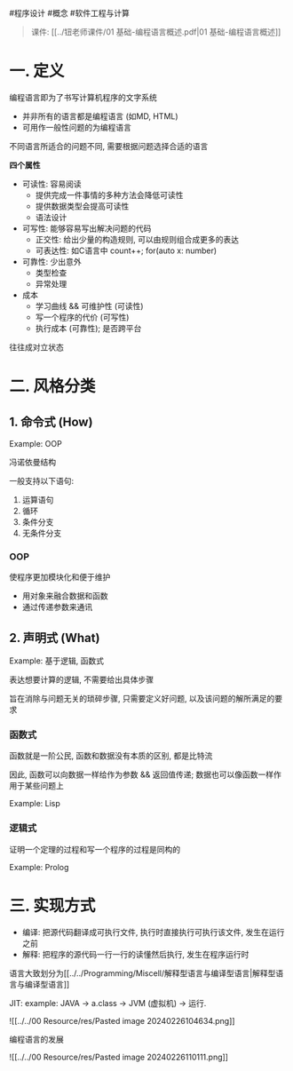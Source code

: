 #程序设计 #概念 #软件工程与计算

> 课件: [[../钮老师课件/01 基础-编程语言概述.pdf|01 基础-编程语言概述]]

# 一. 定义

编程语言即为了书写计算机程序的文字系统

- 并非所有的语言都是编程语言 (如MD, HTML)
- 可用作一般性问题的为编程语言

不同语言所适合的问题不同, 需要根据问题选择合适的语言

**四个属性**

- 可读性: 容易阅读 
	- 提供完成一件事情的多种方法会降低可读性
	- 提供数据类型会提高可读性
	- 语法设计
- 可写性: 能够容易写出解决问题的代码
	- 正交性: 给出少量的构造规则, 可以由规则组合成更多的表达
	- 可表达性: 如C语言中 count++; for(auto x: number)
- 可靠性: 少出意外
	- 类型检查
	- 异常处理
- 成本
	- 学习曲线 && 可维护性 (可读性)
	- 写一个程序的代价 (可写性)
	- 执行成本 (可靠性); 是否跨平台

往往成对立状态


# 二. 风格分类


## 1. 命令式 (How)

Example: OOP

冯诺依曼结构

一般支持以下语句:

1. 运算语句
2. 循环
3. 条件分支
4. 无条件分支

### OOP

使程序更加模块化和便于维护

- 用对象来融合数据和函数
- 通过传递参数来通讯

## 2. 声明式 (What)

Example: 基于逻辑, 函数式

表达想要计算的逻辑, 不需要给出具体步骤

旨在消除与问题无关的琐碎步骤, 只需要定义好问题, 以及该问题的解所满足的要求

### 函数式

函数就是一阶公民, 函数和数据没有本质的区别, 都是比特流

因此, 函数可以向数据一样给作为参数 && 返回值传递; 数据也可以像函数一样作用于某些问题上

Example: Lisp

### 逻辑式

证明一个定理的过程和写一个程序的过程是同构的

Example: Prolog


# 三. 实现方式

- 编译: 把源代码翻译成可执行文件, 执行时直接执行可执行该文件, 发生在运行之前
- 解释: 把程序的源代码一行一行的读懂然后执行, 发生在程序运行时

语言大致划分为[[../../Programming/Miscell/解释型语言与编译型语言|解释型语言与编译型语言]]

JIT: example: JAVA -> a.class -> JVM (虚拟机) -> 运行.

![[../../00 Resource/res/Pasted image 20240226104634.png]]


编程语言的发展

![[../../00 Resource/res/Pasted image 20240226110111.png]]

